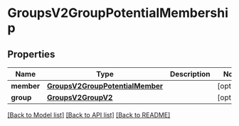 # GroupsV2GroupPotentialMembership

## Properties
Name | Type | Description | Notes
------------ | ------------- | ------------- | -------------
**member** | [**GroupsV2GroupPotentialMember**](GroupsV2GroupPotentialMember.md) |  | [optional] 
**group** | [**GroupsV2GroupV2**](GroupsV2GroupV2.md) |  | [optional] 

[[Back to Model list]](../README.md#documentation-for-models) [[Back to API list]](../README.md#documentation-for-api-endpoints) [[Back to README]](../README.md)


